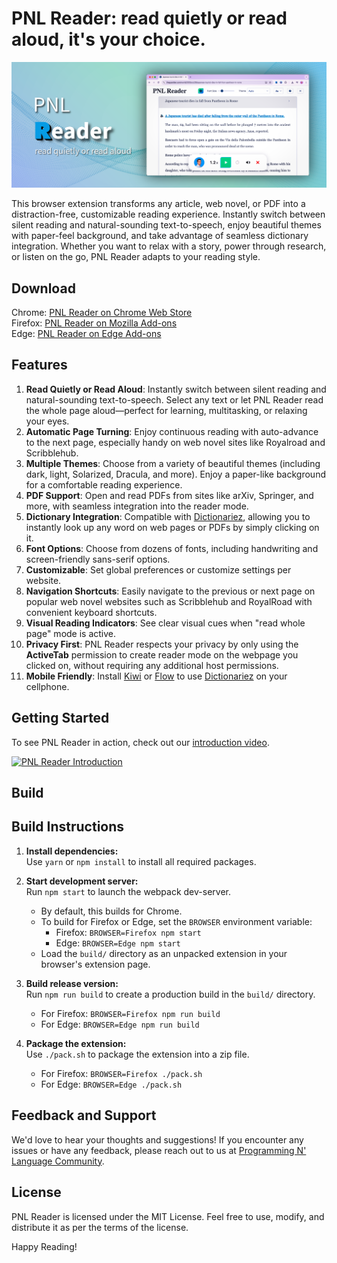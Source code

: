 # PNL Reader: read quietly or read aloud, it's your choice.
![PNL Reader Promo](screenshots/PNL%20Reader%20Marquee%20Promo.png)

This browser extension transforms any article, web novel, or PDF into a distraction-free, customizable reading experience. Instantly switch between silent reading and natural-sounding text-to-speech, enjoy beautiful themes with paper-feel background, and take advantage of seamless dictionary integration. Whether you want to relax with a story, power through research, or listen on the go, PNL Reader adapts to your reading style.

## Download
Chrome: [PNL Reader on Chrome Web Store](https://chromewebstore.google.com/detail/pnl-reader/amdebfiljmlhfkenbhhpckmmpkonpdfh)  
Firefox: [PNL Reader on Mozilla Add-ons](https://addons.mozilla.org/en-US/firefox/addon/pnl-reader/)  
Edge: [PNL Reader on Edge Add-ons](https://microsoftedge.microsoft.com/addons/detail/pnl-reader/gdpndpkknkgkmoikgpldekejoabkplmd)

## Features

1. **Read Quietly or Read Aloud**: Instantly switch between silent reading and natural-sounding text-to-speech. Select any text or let PNL Reader read the whole page aloud—perfect for learning, multitasking, or relaxing your eyes.
2. **Automatic Page Turning**: Enjoy continuous reading with auto-advance to the next page, especially handy on web novel sites like Royalroad and Scribblehub.
3. **Multiple Themes**: Choose from a variety of beautiful themes (including dark, light, Solarized, Dracula, and more). Enjoy a paper-like background for a comfortable reading experience.
4. **PDF Support**: Open and read PDFs from sites like arXiv, Springer, and more, with seamless integration into the reader mode.
5. **Dictionary Integration**: Compatible with [Dictionariez], allowing you to instantly look up any word on web pages or PDFs by simply clicking on it.
6. **Font Options**: Choose from dozens of fonts, including handwriting and screen-friendly sans-serif options.
7. **Customizable**: Set global preferences or customize settings per website.
8. **Navigation Shortcuts**: Easily navigate to the previous or next page on popular web novel websites such as Scribblehub and RoyalRoad with convenient keyboard shortcuts.
9. **Visual Reading Indicators**: See clear visual cues when "read whole page" mode is active.
10. **Privacy First**: PNL Reader respects your privacy by only using the **ActiveTab** permission to create reader mode on the webpage you clicked on, without requiring any additional host permissions.
11. **Mobile Friendly**: Install [Kiwi] or [Flow] to use [Dictionariez] on your cellphone.


## Getting Started

To see PNL Reader in action, check out our [introduction video](https://www.youtube.com/watch?v=9c7MgPAEqW4).

[![PNL Reader Introduction](https://img.youtube.com/vi/9c7MgPAEqW4/0.jpg)](https://www.youtube.com/watch?v=9c7MgPAEqW4)

## Build

## Build Instructions

1. **Install dependencies:**  
    Use `yarn` or `npm install` to install all required packages.

2. **Start development server:**  
    Run `npm start` to launch the webpack dev-server.  
    - By default, this builds for Chrome.  
    - To build for Firefox or Edge, set the `BROWSER` environment variable:  
      - Firefox: `BROWSER=Firefox npm start`  
      - Edge: `BROWSER=Edge npm start`  
    - Load the `build/` directory as an unpacked extension in your browser's extension page.

3. **Build release version:**  
    Run `npm run build` to create a production build in the `build/` directory.  
    - For Firefox: `BROWSER=Firefox npm run build`  
    - For Edge: `BROWSER=Edge npm run build`

4. **Package the extension:**  
    Use `./pack.sh` to package the extension into a zip file.  
    - For Firefox: `BROWSER=Firefox ./pack.sh`  
    - For Edge: `BROWSER=Edge ./pack.sh`

## Feedback and Support

We'd love to hear your thoughts and suggestions! If you encounter any issues or have any feedback, please reach out to us at [Programming N' Language Community](https://pnl.dev/category/3/feedback).

## License

PNL Reader is licensed under the MIT License. Feel free to use, modify, and distribute it as per the terms of the license.

Happy Reading!

[kiwi]: https://kiwibrowser.com/
[flow]: https://play.google.com/store/apps/details?id=org.flow.browser
[Dictionariez]: https://github.com/pnlpal/dictionariez#dictionariez